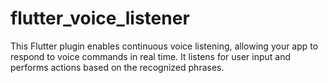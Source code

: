 # flutter_voice_listener
This Flutter plugin enables continuous voice listening, allowing your app to respond to voice commands in real time. It listens for user input and performs actions based on the recognized phrases. 

